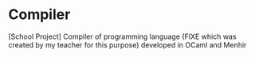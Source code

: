 # Compiler
[School Project] Compiler of programming language (FIXE which was created by my teacher for this purpose) developed in OCaml and Menhir

